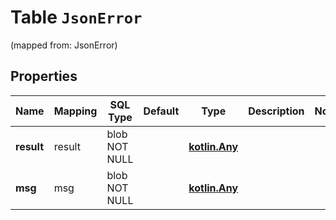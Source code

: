 
# Table `JsonError` 
(mapped from: JsonError)

## Properties
Name | Mapping | SQL Type | Default | Type | Description | Notes
---- | ------- | -------- | ------- | ---- | ----------- | -----
**result** | result | blob NOT NULL |  | [**kotlin.Any**](.md) |  | 
**msg** | msg | blob NOT NULL |  | [**kotlin.Any**](.md) |  | 




